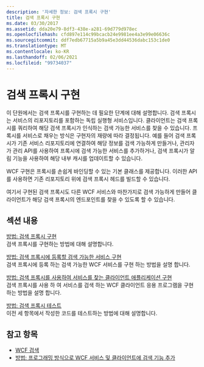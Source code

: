 ```yaml
---
description: '자세한 정보: 검색 프록시 구현'
title: 검색 프록시 구현
ms.date: 03/30/2017
ms.assetid: dda20e79-8df3-438e-a281-69d779d978ec
ms.openlocfilehash: cfd897e114c99bcacb24e9981ee4a3e99e06636c
ms.sourcegitcommit: ddf7edb67715a5b9a45e3dd44536dabc153c1de0
ms.translationtype: MT
ms.contentlocale: ko-KR
ms.lasthandoff: 02/06/2021
ms.locfileid: "99734037"
---
```

# <a name="implementing-a-discovery-proxy"></a>검색 프록시 구현

이 단원에서는 검색 프록시를 구현하는 데 필요한 단계에 대해 설명합니다. 검색 프록시는 서비스의 리포지토리를 포함하는 독립 실행형 서비스입니다. 클라이언트는 검색 프록시를 쿼리하여 해당 검색 프록시가 인식하는 검색 가능한 서비스를 찾을 수 있습니다. 프록시를 서비스로 채우는 방식은 구현자의 재량에 따라 결정됩니다. 예를 들어 검색 프록시가 기존 서비스 리포지토리에 연결하여 해당 정보를 검색 가능하게 만들거나, 관리자가 관리 API를 사용하여 프록시에 검색 가능한 서비스를 추가하거나, 검색 프록시가 알림 기능을 사용하여 해당 내부 캐시를 업데이트할 수 있습니다.  
  
 WCF 구현은 프록시를 손쉽게 바인딩할 수 있는 기본 클래스를 제공합니다. 이러한 API를 사용하면 기존 리포지토리 위에 검색 프록시 헤드를 빌드할 수 있습니다.  
  
 여기서 구현된 검색 프록시도 다른 WCF 서비스와 마찬가지로 검색 가능하게 만들어 클라이언트가 해당 검색 프록시의 엔드포인트를 찾을 수 있도록 할 수 있습니다.  
  
## <a name="in-this-section"></a>섹션 내용  

 [방법: 검색 프록시 구현](how-to-implement-a-discovery-proxy.md)  
 검색 프록시를 구현하는 방법에 대해 설명합니다.  
  
 [방법: 검색 프록시에 등록할 검색 가능한 서비스 구현](discoverable-service-that-registers-with-the-discovery-proxy.md)  
 검색 프록시에 등록 하는 검색 가능한 WCF 서비스를 구현 하는 방법을 설명 합니다.  
  
 [방법: 검색 프록시를 사용하여 서비스를 찾는 클라이언트 애플리케이션 구현](client-app-discovery-proxy-to-find-a-service.md)  
 검색 프록시를 사용 하 여 서비스를 검색 하는 WCF 클라이언트 응용 프로그램을 구현 하는 방법을 설명 합니다.  
  
 [방법: 검색 프록시 테스트](how-to-test-the-discovery-proxy.md)  
 이전 세 항목에서 작성한 코드를 테스트하는 방법에 대해 설명합니다.  
  
## <a name="see-also"></a>참고 항목

- [WCF 검색](wcf-discovery.md)
- [방법: 프로그래밍 방식으로 WCF 서비스 및 클라이언트에 검색 기능 추가](how-to-programmatically-add-discoverability-to-a-wcf-service-and-client.md)
